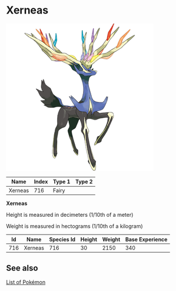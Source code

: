 # Xerneas


![Xerneas](images/716.png)

| **Name** | **Index** | **Type 1** | **Type 2** |
|----|----|----|----|
| Xerneas | 716 | Fairy  |  |

**Xerneas** 


Height is measured in decimeters (1/10th of a meter)

Weight is measured in hectograms (1/10th of a kilogram)

| **Id** | **Name** | **Species Id** | **Height** | **Weight** | **Base Experience** |
|--------|----------|----------------|------------|------------|---------------------|
| 716 | Xerneas | 716 | 30 | 2150 | 340 |


## See also

[List of Pokémon](../pokemon.md)
